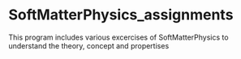 # SoftMatterPhysics_assignments
This program includes various excercises of SoftMatterPhysics to understand the theory, concept and propertises
